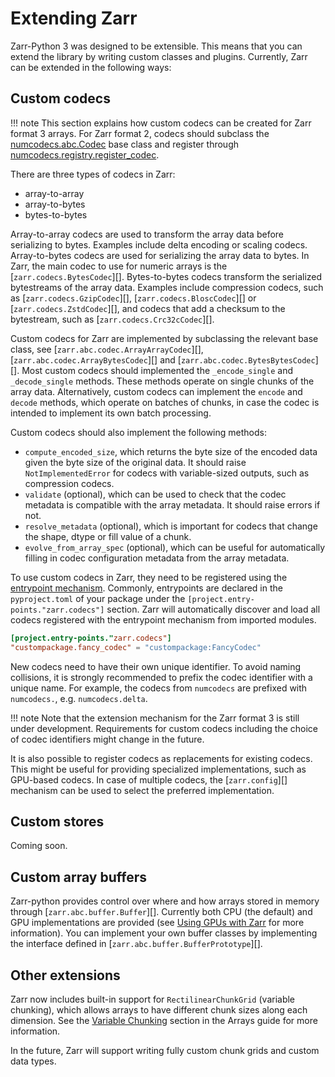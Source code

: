 # Extending Zarr

Zarr-Python 3 was designed to be extensible. This means that you can extend
the library by writing custom classes and plugins. Currently, Zarr can be extended
in the following ways:

## Custom codecs

!!! note
    This section explains how custom codecs can be created for Zarr format 3 arrays. For Zarr
    format 2, codecs should subclass the
    [numcodecs.abc.Codec](https://numcodecs.readthedocs.io/en/stable/abc.html#numcodecs.abc.Codec)
    base class and register through
    [numcodecs.registry.register_codec](https://numcodecs.readthedocs.io/en/stable/registry.html#numcodecs.registry.register_codec).

There are three types of codecs in Zarr:
- array-to-array
- array-to-bytes
- bytes-to-bytes

Array-to-array codecs are used to transform the array data before serializing
to bytes. Examples include delta encoding or scaling codecs. Array-to-bytes codecs are used
for serializing the array data to bytes. In Zarr, the main codec to use for numeric arrays
is the [`zarr.codecs.BytesCodec`][]. Bytes-to-bytes codecs transform the serialized bytestreams
of the array data. Examples include compression codecs, such as
[`zarr.codecs.GzipCodec`][], [`zarr.codecs.BloscCodec`][] or
[`zarr.codecs.ZstdCodec`][], and codecs that add a checksum to the bytestream, such as
[`zarr.codecs.Crc32cCodec`][].

Custom codecs for Zarr are implemented by subclassing the relevant base class, see
[`zarr.abc.codec.ArrayArrayCodec`][], [`zarr.abc.codec.ArrayBytesCodec`][] and
[`zarr.abc.codec.BytesBytesCodec`][]. Most custom codecs should implemented the
`_encode_single` and `_decode_single` methods. These methods operate on single chunks
of the array data. Alternatively, custom codecs can implement the `encode` and `decode`
methods, which operate on batches of chunks, in case the codec is intended to implement
its own batch processing.

Custom codecs should also implement the following methods:

- `compute_encoded_size`, which returns the byte size of the encoded data given the byte
  size of the original data. It should raise `NotImplementedError` for codecs with
  variable-sized outputs, such as compression codecs.
- `validate` (optional), which can be used to check that the codec metadata is compatible with the
  array metadata. It should raise errors if not.
- `resolve_metadata` (optional), which is important for codecs that change the shape,
  dtype or fill value of a chunk.
- `evolve_from_array_spec` (optional), which can be useful for automatically filling in
  codec configuration metadata from the array metadata.

To use custom codecs in Zarr, they need to be registered using the
[entrypoint mechanism](https://packaging.python.org/en/latest/specifications/entry-points/).
Commonly, entrypoints are declared in the `pyproject.toml` of your package under the
`[project.entry-points."zarr.codecs"]` section. Zarr will automatically discover and
load all codecs registered with the entrypoint mechanism from imported modules.

```toml
[project.entry-points."zarr.codecs"]
"custompackage.fancy_codec" = "custompackage:FancyCodec"
```

New codecs need to have their own unique identifier. To avoid naming collisions, it is
strongly recommended to prefix the codec identifier with a unique name. For example,
the codecs from `numcodecs` are prefixed with `numcodecs.`, e.g. `numcodecs.delta`.

!!! note
    Note that the extension mechanism for the Zarr format 3 is still under development.
    Requirements for custom codecs including the choice of codec identifiers might
    change in the future.

It is also possible to register codecs as replacements for existing codecs. This might be
useful for providing specialized implementations, such as GPU-based codecs. In case of
multiple codecs, the [`zarr.config`][] mechanism can be used to select the preferred
implementation.

## Custom stores

Coming soon.

## Custom array buffers

Zarr-python provides control over where and how arrays stored in memory through
[`zarr.abc.buffer.Buffer`][]. Currently both CPU (the default) and GPU implementations are
provided (see [Using GPUs with Zarr](gpu.md) for more information). You can implement your own buffer
classes by implementing the interface defined in [`zarr.abc.buffer.BufferPrototype`][].

## Other extensions

Zarr now includes built-in support for `RectilinearChunkGrid` (variable chunking), which allows arrays to have different chunk sizes along each dimension. See the [Variable Chunking](arrays.md#variable-chunking-zarr-v3) section in the Arrays guide for more information.

In the future, Zarr will support writing fully custom chunk grids and custom data types.
